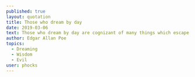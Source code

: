 ```yaml
---
published: true
layout: quotation
title: Those who dream by day
date: 2019-03-06
text: Those who dream by day are cognizant of many things which escape those who dream only by night. In their gray visions they obtain glimpses of eternity, and thrill, in waking, to find that they have been upon the verge of the great secret. In snatches, they learn something of the wisdom which is of good, and more of the mere knowledge which is of evil.
author: Edgar Allan Poe
topics:
  - Dreaming
  - Wisdom
  - Evil
user: phocks
---
```

